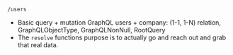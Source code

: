 `/users`

- Basic query + mutation GraphQL users + company: (1-1, 1-N) relation, GraphQLObjectType, GraphQLNonNull, RootQuery
- The `resolve` functions purpose is to actually go and reach out and grab that real data.
